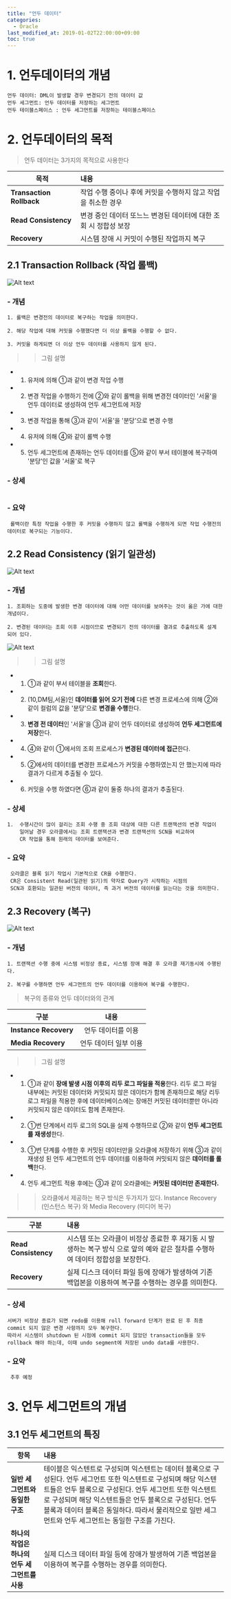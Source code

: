 ```yaml
---
title: "언두 데이터"
categories: 
  - Oracle
last_modified_at: 2019-01-02T22:00:00+09:00
toc: true
---
```


# 1. 언두데이터의 개념
```
언두 데이터: DML이 발생할 경우 변경되기 전의 데이터 값
언두 세그먼트: 언두 데이터를 저장하는 세그먼트
언두 테이블스페이스 : 언두 세그먼트를 저장하는 테이블스페이스
```

# 2. 언두데이터의 목적
> 언두 데이터는 3가지의 목적으로 사용한다

| 목적 | 내용 |
|---|:----------|
| **Transaction Rollback** | 작업 수행 중이나 후에 커밋을 수행하지 않고 작업을 취소한 경우 |  
| **Read Consistency** | 변경 중인 데이터 또느느 변경된 데이터에 대한 조회 시 정합성 보장 |  
| **Recovery** | 시스템 장애 시 커밋이 수행된 작업까지 복구 |  

## 2.1 Transaction Rollback (작업 롤백)
![Alt text](/assets/images/Undo1.png "Oracle 12c")
### - 개념
```
1. 롤백은 변경전의 데이터로 복구하는 작업을 의미한다.

2. 해당 작업에 대해 커밋을 수행했다면 더 이상 롤백을 수행할 수 없다.

3. 커밋을 하게되면 더 이상 언두 데이터를 사용하지 않게 된다.
```
>> 그림 설명

* 1. 유저에 의해 ①과 같이 변경 작업 수행
* 2. 변경 작업을 수행하기 전에 ②와 같이 롤백을 위해 변경전 데이터인 '서울'을 언두 데이터로 생성하여 언두 세그먼트에 저장
* 3. 변경 작업을 통해 ③과 같이 '서울'을 '분당'으로 변경 수행
* 4. 유저에 의해 ④와 같이 롤백 수행
* 5. 언두 세그먼트에 존재하는 언두 데이터를 ⑤와 같이 부서 테이블에 복구하여 '분당'인 값을 '서울'로 복구

### - 상세
```
```
### - 요약
```
 롤백이란 특정 작업을 수행한 후 커밋을 수행하지 않고 롤백을 수행하게 되면 작업 수행전의 데이터로 복구되는 기능이다. 
```

## 2.2 Read Consistency (읽기 일관성)
![Alt text](/assets/images/undo2.png "Oracle 12c")

### - 개념
```
1. 조회하는 도중에 발생한 변경 데이터에 대해 어떤 데이터를 보여주는 것이 옳은 가에 대한 개념이다.

2. 변경된 데이터는 조회 이후 시점이므로 변경되기 전의 데이터를 결과로 추출하도록 설계 되어 있다. 
```
![Alt text](/assets/images/undo3.png "Oracle 12c")
>> 그림 설명

* 1. ①과 같이 부서 테이블을 **조회**한다.
* 2. (10,DM팀,서울)인 **데이터를 읽어 오기 전에** 다른 변경 프로세스에 의해 ②와 같이 컬럼의 값을 '분당'으로 **변경을 수행**한다.
* 3. **변경 전 데이터**인 '서울'을 ③과 같이 언두 데이터로 생성하여 **언두 세그먼트에 저장**한다.
* 4. ④와 같이 ①에서의 조회 프로세스가 **변경된 데이터에 접근**한다. 
* 5. ②에서의 데이터를 변경한 프로세스가 커밋을 수행하였는지 안 했는지에 따라 결과가 다르게 추출될 수 있다.
* 6. 커밋을 수행 하였다면 ⑥과 같이 둘중 하나의 결과가 추출된다.

### - 상세
```
1.  수행시간이 많이 걸리는 조회 수행 중 조회 대상에 대한 다른 트랜잭션의 변경 작업이 
    일어날 경우 오라클에서는 조회 트랜잭션과 변경 트랜잭션의 SCN을 비교하여
    CR 작업을 통해 원래의 데이터를 보여준다.
```
### - 요약
```
 오라클은 블록 읽기 작업시 기본적으로 CR을 수행한다.
 CR은 Consistent Read(일관된 읽기)의 약자로 Query가 시작하는 시점의
 SCN과 호환되는 일관된 버전의 데이터, 즉 과거 버전의 데이터를 읽는다는 것을 의미한다.
```

## 2.3 Recovery (복구)
![Alt text](/assets/images/undo4.png "Oracle 12c")
### - 개념
```
1. 트랜잭션 수행 중에 시스템 비정상 종료, 시스템 장애 해결 후 오라클 재기동시에 수행된다. 

2. 복구를 수행하면 언두 세그먼트의 언두 데이터를 이용하여 복구를 수행한다.
```
> 복구의 종류와 언두 데이터와의 관계

| 구분 | 내용 |
|---|:---:|
| **Instance Recovery** | 언두 데이터를 이용 |  
| **Media Recovery** | 언두 데이터 일부 이용 |  

>> 그림 설명

* 1. ①과 같이 **장애 발생 시점 이후의 리두 로그 파일을 적용**한다. 리두 로그 파일 내부에는 커밋된 데이터와 
     커밋되지 않은 데이터가 함께 존재하므로 해당 리두 로그 파일을 적용한 후에 데이터베이스에는 
     장애전 커밋된 데이터뿐만 아니라 커밋되지 않은 데이터도 함께 존재한다.
* 2. ①번 단계에서 리두 로그의 SQL을 실제 수행하므로 ②와 같이 **언두 세그먼트를 재생성**한다.
* 3. ①번 단계를 수행한 후 커밋된 데이터만을 오라클에 저장하기 위해 ③과 같이 재생성 된 언두 세그먼트의 언두 데이터를 이용하여 커밋되지 않은 **데이터를 롤백**한다.
* 4. 언두 세그먼트 적용 후에는 ③과 같이 오라클에는 **커밋된 데이터만 존재한다.**


>> 오라클에서 제공하는 복구 방식은 두가지가 있다.
>> Instance Recovery (인스턴스 복구) 와 Media Recovery (미디어 복구)

| 구분 | 내용 |
|---|:----------------------|
| **Read Consistency** | 시스템 또는 오라클이 비정상 종료한 후 재기동 시 발생하는 복구 방식 으로 앞의 예와 같은 절차를 수행하여 데이터 정합성을 보장한다. |  
| **Recovery** | 실제 디스크 데이터 파일 등에 장애가 발생하여 기존 백업본을 이용하여 복구를 수행하는 경우를 의미한다. |  


### - 상세
```
서버가 비정상 종료가 되면 redo를 이용해 roll forward 단계가 완료 된 후 최종 commit 되지 않은 변경 사항까지 모두 복구한다. 
따라서 시스템이 shutdown 된 시점에 commit 되지 않았던 transaction들을 모두 rollback 해야 하는데, 이때 undo segment에 저장된 undo data를 사용한다.
```
### - 요약
```
 추후 예정
```

# 3. 언두 세그먼트의 개념
## 3.1 언두 세그먼트의 특징

| 항목 | 내용 |
|---|:------------------------------------------------|
| **일반 세그먼트와 동일한 구조** | 테이블은 익스텐트로 구성되며 익스텐트는 데이터 블록으로 구성된다. 언두 세그먼트 또한 익스텐트로 구성되며 해당 익스텐트들은 언두 블록으로 구성된다. 언두 세그먼트 또한 익스텐트로 구성되며 해당 익스텐트들은 언두 블록으로 구성된다. 언두 블록과 데이터 블록은 동일하다. 따라서 물리적으로 일반 세그먼트와 언두 세그먼트는 동일한 구조를 가진다.|  
| **하나의 작업은 하나의 언두 세그먼트를 사용** | 실제 디스크 데이터 파일 등에 장애가 발생하여 기존 백업본을 이용하여 복구를 수행하는 경우를 의미한다. |  